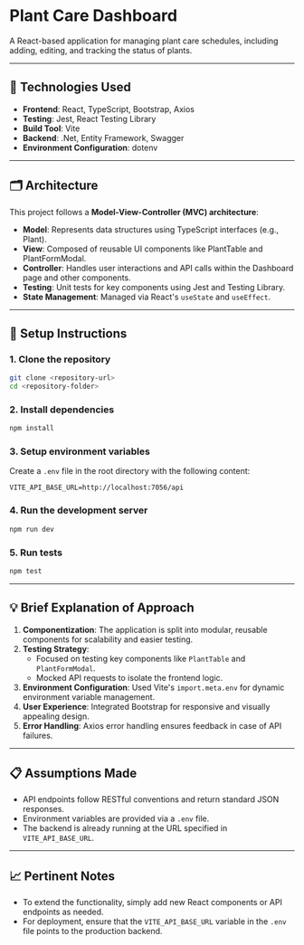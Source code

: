 # Plant Care Dashboard

A React-based application for managing plant care schedules, including adding, editing, and tracking the status of plants.

---

## 🔧 Technologies Used

- **Frontend**: React, TypeScript, Bootstrap, Axios
- **Testing**: Jest, React Testing Library
- **Build Tool**: Vite
- **Backend**: .Net, Entity Framework, Swagger
- **Environment Configuration**: dotenv

---

## 🗂 Architecture

This project follows a **Model-View-Controller (MVC)  architecture**:
- **Model**: Represents data structures using TypeScript interfaces (e.g., Plant).
- **View**: Composed of reusable UI components like PlantTable and PlantFormModal.
- **Controller**: Handles user interactions and API calls within the Dashboard page and other components.
- **Testing**: Unit tests for key components using Jest and Testing Library.
- **State Management**: Managed via React's `useState` and `useEffect`.

---

## 🚀 Setup Instructions

### 1. Clone the repository
```bash
git clone <repository-url>
cd <repository-folder>
```

### 2. Install dependencies
```bash
npm install
```

### 3. Setup environment variables
Create a `.env` file in the root directory with the following content:
```
VITE_API_BASE_URL=http://localhost:7056/api
```

### 4. Run the development server
```bash
npm run dev
```

### 5. Run tests
```bash
npm test
```

---

## 💡 Brief Explanation of Approach

1. **Componentization**: The application is split into modular, reusable components for scalability and easier testing.
2. **Testing Strategy**:
   - Focused on testing key components like `PlantTable` and `PlantFormModal`.
   - Mocked API requests to isolate the frontend logic.
3. **Environment Configuration**: Used Vite's `import.meta.env` for dynamic environment variable management.
4. **User Experience**: Integrated Bootstrap for responsive and visually appealing design.
5. **Error Handling**: Axios error handling ensures feedback in case of API failures.

---

## 📋 Assumptions Made

- API endpoints follow RESTful conventions and return standard JSON responses.
- Environment variables are provided via a `.env` file.
- The backend is already running at the URL specified in `VITE_API_BASE_URL`.

---

## 📈 Pertinent Notes

- To extend the functionality, simply add new React components or API endpoints as needed.
- For deployment, ensure that the `VITE_API_BASE_URL` variable in the `.env` file points to the production backend.

